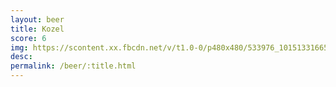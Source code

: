 ```yaml
---
layout: beer
title: Kozel
score: 6
img: https://scontent.xx.fbcdn.net/v/t1.0-0/p480x480/533976_10151331665848745_1640769773_n.jpg?oh=0c77cb6f4c3ceaabcc95e31d3eed95ff&oe=586A30D3
desc: 
permalink: /beer/:title.html
---
```

